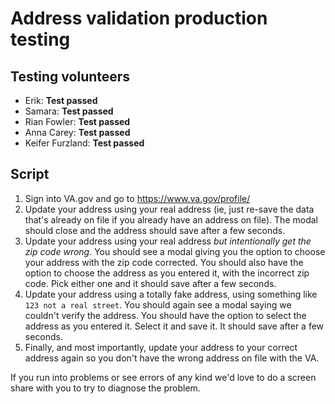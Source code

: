 # Address validation production testing 

## Testing volunteers

- Erik: **Test passed**
- Samara: **Test passed**
- Rian Fowler: **Test passed**
- Anna Carey: **Test passed**
- Keifer Furzland: **Test passed**

## Script

1. Sign into VA.gov and go to https://www.va.gov/profile/
1. Update your address using your real address (ie, just re-save the data that's already on file if you already have an address on file). The modal should close and the address should save after a few seconds.
1. Update your address using your real address _but intentionally get the zip code wrong_. You should see a modal giving you the option to choose your address with the zip code corrected. You should also have the option to choose the address as you entered it, with the incorrect zip code. Pick either one and it should save after a few seconds.
1. Update your address using a totally fake address, using something like `123 not a real street`. You should again see a modal saying we couldn't verify the address. You should have the option to select the address as you entered it. Select it and save it. It should save after a few seconds.
1. Finally, and most importantly, update your address to your correct address again so you don't have the wrong address on file with the VA.

If you run into problems or see errors of any kind we'd love to do a screen share with you to try to diagnose the problem.

